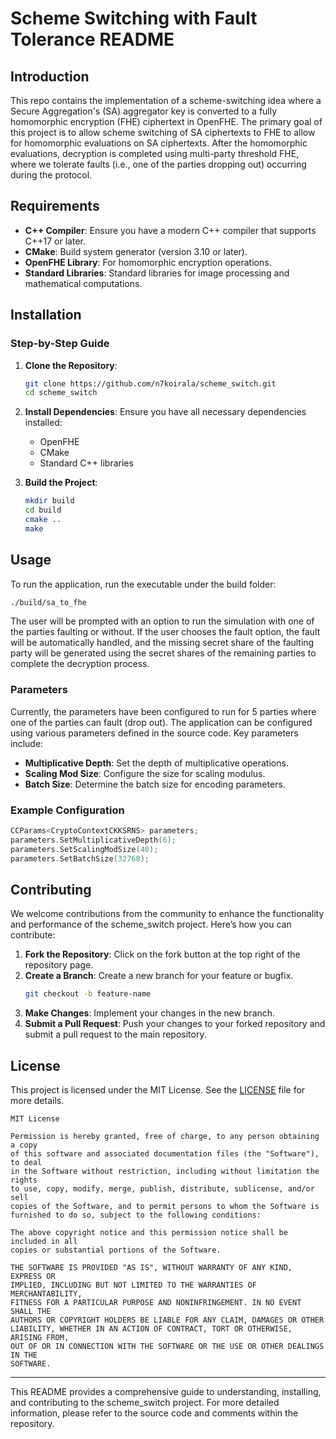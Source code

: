 # Scheme Switching with Fault Tolerance README

## Introduction

This repo contains the implementation of a scheme-switching idea where a Secure Aggregation's (SA) aggregator key is converted to a fully homomorphic encryption (FHE) ciphertext in OpenFHE. The primary goal of this project is to allow scheme switching of SA ciphertexts to FHE to allow for homomorphic evaluations on SA ciphertexts. After the homomorphic evaluations, decryption is completed using multi-party threshold FHE, where we tolerate faults (i.e., one of the parties dropping out) occurring during the protocol.


## Requirements

- **C++ Compiler**: Ensure you have a modern C++ compiler that supports C++17 or later.
- **CMake**: Build system generator (version 3.10 or later).
- **OpenFHE Library**: For homomorphic encryption operations.
- **Standard Libraries**: Standard libraries for image processing and mathematical computations.

## Installation

### Step-by-Step Guide

1. **Clone the Repository**:
    ```bash
    git clone https://github.com/n7koirala/scheme_switch.git
    cd scheme_switch
    ```

2. **Install Dependencies**:
    Ensure you have all necessary dependencies installed:
    - OpenFHE
    - CMake
    - Standard C++ libraries

3. **Build the Project**:
    ```bash
    mkdir build
    cd build
    cmake ..
    make
    ```

## Usage

To run the application, run the executable under the build folder:
```bash
./build/sa_to_fhe
```
The user will be prompted with an option to run the simulation with one of the parties faulting or without. If the user chooses the fault option, the fault will be automatically handled, and the missing secret share of the faulting party will be generated using the secret shares of the remaining parties to complete the decryption process.

### Parameters

Currently, the parameters have been configured to run for 5 parties where one of the parties can fault (drop out).
The application can be configured using various parameters defined in the source code. Key parameters include:

- **Multiplicative Depth**: Set the depth of multiplicative operations.
- **Scaling Mod Size**: Configure the size for scaling modulus.
- **Batch Size**: Determine the batch size for encoding parameters.

### Example Configuration

```cpp
CCParams<CryptoContextCKKSRNS> parameters;
parameters.SetMultiplicativeDepth(6);
parameters.SetScalingModSize(40);
parameters.SetBatchSize(32768);
```

## Contributing

We welcome contributions from the community to enhance the functionality and performance of the scheme_switch project. Here’s how you can contribute:

1. **Fork the Repository**: Click on the fork button at the top right of the repository page.
2. **Create a Branch**: Create a new branch for your feature or bugfix.
    ```bash
    git checkout -b feature-name
    ```
3. **Make Changes**: Implement your changes in the new branch.
4. **Submit a Pull Request**: Push your changes to your forked repository and submit a pull request to the main repository.

## License

This project is licensed under the MIT License. See the [LICENSE](LICENSE) file for more details.

```text
MIT License

Permission is hereby granted, free of charge, to any person obtaining a copy
of this software and associated documentation files (the "Software"), to deal
in the Software without restriction, including without limitation the rights
to use, copy, modify, merge, publish, distribute, sublicense, and/or sell
copies of the Software, and to permit persons to whom the Software is
furnished to do so, subject to the following conditions:

The above copyright notice and this permission notice shall be included in all
copies or substantial portions of the Software.

THE SOFTWARE IS PROVIDED "AS IS", WITHOUT WARRANTY OF ANY KIND, EXPRESS OR
IMPLIED, INCLUDING BUT NOT LIMITED TO THE WARRANTIES OF MERCHANTABILITY,
FITNESS FOR A PARTICULAR PURPOSE AND NONINFRINGEMENT. IN NO EVENT SHALL THE
AUTHORS OR COPYRIGHT HOLDERS BE LIABLE FOR ANY CLAIM, DAMAGES OR OTHER
LIABILITY, WHETHER IN AN ACTION OF CONTRACT, TORT OR OTHERWISE, ARISING FROM,
OUT OF OR IN CONNECTION WITH THE SOFTWARE OR THE USE OR OTHER DEALINGS IN THE
SOFTWARE.
```

---

This README provides a comprehensive guide to understanding, installing, and contributing to the scheme_switch project. For more detailed information, please refer to the source code and comments within the repository.

